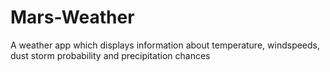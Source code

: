 # Mars-Weather
A weather app which displays information about temperature, windspeeds, dust storm probability and precipitation chances
